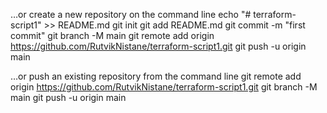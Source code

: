 …or create a new repository on the command line
echo "# terraform-script1" >> README.md
git init
git add README.md
git commit -m "first commit"
git branch -M main
git remote add origin https://github.com/RutvikNistane/terraform-script1.git
git push -u origin main


…or push an existing repository from the command line
git remote add origin https://github.com/RutvikNistane/terraform-script1.git
git branch -M main
git push -u origin main
